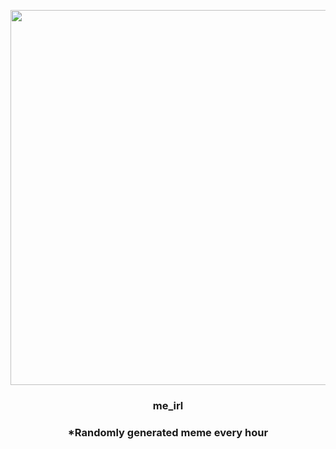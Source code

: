 <p align="center">
        <img src="https://i.redd.it/me2lw8fccxh91.jpg" width="600" height="600">
        </p>
        <h3 align="center">me_irl</h3>
        <h3 align="center">*Randomly generated meme every hour</h3>
    